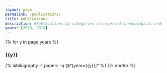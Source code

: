 ```yaml
---
layout: page
permalink: /publications/
title: publications
description: #Publications by categories in reversed chronological order. Generated by jekyll-scholar.
years: [2018, 2019]
---
```


{% for y in page.years %}
  <h3 class="year">{{y}}</h3>
  {% bibliography -f papers -q @*[year={{y}}]* %}
{% endfor %}
